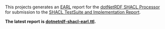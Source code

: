 ﻿This projects generates an [EARL](https://www.w3.org/TR/EARL10-Schema/) report for the [dotNetRDF SHACL Processor](https://github.com/dotnetrdf/dotnetrdf/pull/236) for submission to the [SHACL TestSuite and Implementation Report](https://w3c.github.io/data-shapes/data-shapes-test-suite/).

**The latest report is [dotnetrdf-shacl-earl.ttl](dotnetrdf-shacl-earl.ttl).**
